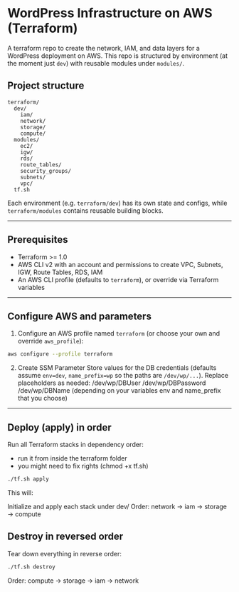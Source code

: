 # WordPress Infrastructure on AWS (Terraform)

A terraform repo to create the network, IAM, and data layers for a WordPress deployment on AWS. This repo is structured by environment (at the moment just `dev`) with reusable modules under `modules/`.


## Project structure

```
terraform/
  dev/
    iam/
    network/
    storage/
    compute/
  modules/
    ec2/
    igw/
    rds/
    route_tables/
    security_groups/
    subnets/
    vpc/
  tf.sh
```

Each environment (e.g. `terraform/dev`) has its own state and configs, while `terraform/modules` contains reusable building blocks.

---

## Prerequisites
- Terraform >= 1.0
- AWS CLI v2 with an account and permissions to create VPC, Subnets, IGW, Route Tables, RDS, IAM
- An AWS CLI profile (defaults to `terraform`), or override via Terraform variables

---

## Configure AWS and parameters

1) Configure an AWS profile named `terraform` (or choose your own and override `aws_profile`):

```bash
aws configure --profile terraform
```

2) Create SSM Parameter Store values for the DB credentials (defaults assume `env=dev`, `name_prefix=wp` so the paths are `/dev/wp/...`). Replace placeholders as needed:
/dev/wp/DBUser
/dev/wp/DBPassword
/dev/wp/DBName
(depending on your variables env and name_prefix that you choose)

---

## Deploy (apply) in order
Run all Terraform stacks in dependency order:
- run it from inside the terraform folder
- you might need to fix rights (chmod +x tf.sh)

```bash
./tf.sh apply
```

This will:

Initialize and apply each stack under dev/
Order: network → iam → storage → compute

## Destroy in reversed order
Tear down everything in reverse order:

```bash
./tf.sh destroy
````

Order: compute → storage → iam → network


